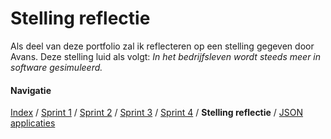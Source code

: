 # Stelling reflectie
Als deel van deze portfolio zal ik reflecteren op een stelling gegeven door Avans. Deze stelling luid als volgt:
*In het bedrijfsleven wordt steeds meer in software gesimuleerd.*



#### Navigatie
[Index](../index.md) / [Sprint 1](../week6/sprint1.md) / [Sprint 2](../week6/sprint2.md) / [Sprint 3](../week7/sprint3.md)
/ [Sprint 4](../week7/sprint4.md) / **Stelling reflectie** / [JSON applicaties](json-applicaties.md)